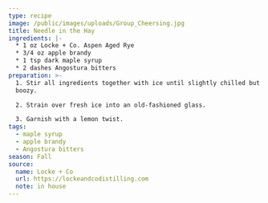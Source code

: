 ```yaml
---
type: recipe
image: /public/images/uploads/Group_Cheersing.jpg
title: Needle in the Hay
ingredients: |-
  * 1 oz Locke + Co. Aspen Aged Rye 
  * 3/4 oz apple brandy
  * 1 tsp dark maple syrup
  * 2 dashes Angostura bitters
preparation: >-
  1. Stir all ingredients together with ice until slightly chilled but still
  boozy.

  2. Strain over fresh ice into an old-fashioned glass.

  3. Garnish with a lemon twist.
tags:
  - maple syrup
  - apple brandy
  - Angostura bitters
season: Fall
source:
  name: Locke + Co
  url: https://lockeandcodistilling.com
  note: in house
---
```

